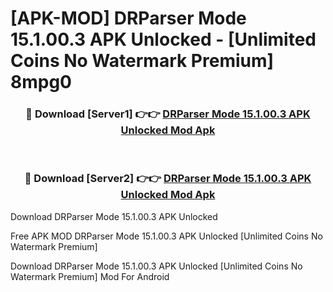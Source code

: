 # [APK-MOD] DRParser Mode 15.1.00.3 APK Unlocked - [Unlimited Coins No Watermark Premium] 8mpg0



<div align="center">
<h3>🔴 Download [Server1] 👉👉 <a href="https://momento.my/?title=DRParser_Mode_15.1.00.3_APK_Unlocked">DRParser Mode 15.1.00.3 APK Unlocked Mod Apk</a></h3><br>

<h3>🔴 Download [Server2] 👉👉 <a href="https://momento.my/?title=DRParser_Mode_15.1.00.3_APK_Unlocked">DRParser Mode 15.1.00.3 APK Unlocked Mod Apk</a></h3>
</div>



Download DRParser Mode 15.1.00.3 APK Unlocked 

Free APK MOD DRParser Mode 15.1.00.3 APK Unlocked [Unlimited Coins No Watermark Premium]

Download DRParser Mode 15.1.00.3 APK Unlocked [Unlimited Coins No Watermark Premium] Mod For Android
